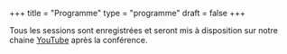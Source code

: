 +++
title = "Programme"
type = "programme"
draft = false
+++

<div class="text-center lead">
    Tous les sessions sont enregistrées et seront mis à disposition sur notre chaine <a href="https://www.youtube.com/channel/UCVelKVoLQIhwx9C2LWf-CDA">YouTube</a> après la conférence.
</div>

